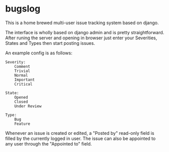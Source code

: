 # bugslog
This is a home brewed multi-user issue tracking system based on django.

The interface is wholly based on django admin and is pretty straightforward. After runing the server and opening in browser just enter your Severities, States and Types then start posting issues.

An example config is as follows:

	Severity:
		Comment
		Trivial
		Normal
		Important
		Critical
		
	State:
		Opened
		Closed
		Under Review
		
	Type:
		Bug
		Feature
		
Whenever an issue is created or edited, a "Posted by" read-only field is filled by the currently logged in user. The issue can also be appointed to any user through the "Appointed to" field.

	
